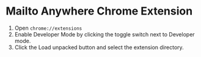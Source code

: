 # Mailto Anywhere Chrome Extension

1. Open `chrome://extensions`
2. Enable Developer Mode by clicking the toggle switch next to Developer mode.
3. Click the Load unpacked button and select the extension directory.


